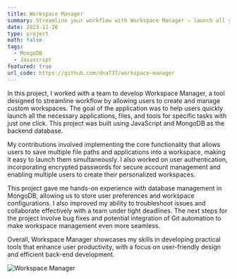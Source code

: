 ```yaml
---
title: Workspace Manager
summary: Streamline your workflow with Workspace Manager – launch all your essential apps and tools for any task with just one click.
date: 2023-11-20
type: project
math: false
tags:
  - MongoDB
  - Javascript
featured: true
url_code: https://github.com/dna737/workspace-manager
---
```


In this project, I worked with a team to develop Workspace Manager, a tool designed to streamline workflow by allowing users to create and manage custom workspaces. The goal of the application was to help users quickly launch all the necessary applications, files, and tools for specific tasks with just one click. This project was built using JavaScript and MongoDB as the backend database.

My contributions involved implementing the core functionality that allows users to save multiple file paths and applications into a workspace, making it easy to launch them simultaneously. I also worked on user authentication, incorporating encrypted passwords for secure account management and enabling multiple users to create their personalized workspaces.

This project gave me hands-on experience with database management in MongoDB, allowing us to store user preferences and workspace configurations. I also improved my ability to troubleshoot issues and collaborate effectively with a team under tight deadlines. The next steps for the project involve bug fixes and potential integration of Git automation to make workspace management even more seamless.

Overall, Workspace Manager showcases my skills in developing practical tools that enhance user productivity, with a focus on user-friendly design and efficient back-end development.

![Workspace Manager](/image.png 'Workspace Manager')